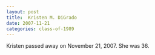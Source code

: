 ```yaml
---
layout: post
title:  Kristen M. DiGrado
date: 2007-11-21
categories: class-of-1989
---
```


Kristen passed away on November 21, 2007. She was 36.


